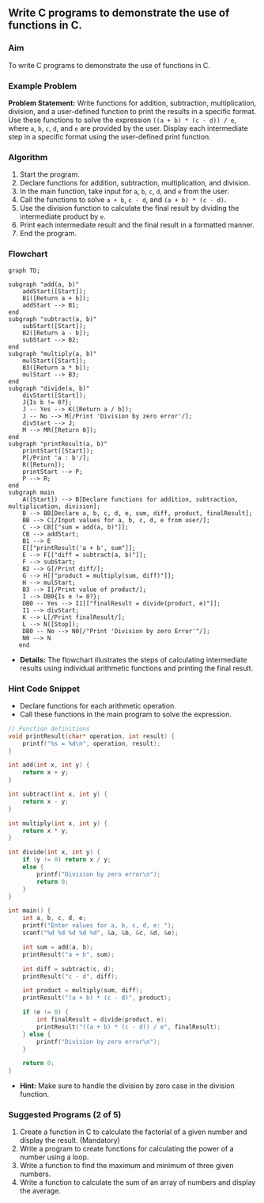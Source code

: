 
## Write C programs to demonstrate the use of functions in C.

### Aim
To write C programs to demonstrate the use of functions in C.

### Example Problem
**Problem Statement:** Write functions for addition, subtraction, multiplication, division, and a user-defined function to print the results in a specific format. Use these functions to solve the expression `((a + b) * (c - d)) / e`, where `a`, `b`, `c`, `d`, and `e` are provided by the user. Display each intermediate step in a specific format using the user-defined print function.

### Algorithm
1. Start the program.
2. Declare functions for addition, subtraction, multiplication, and division.
3. In the main function, take input for `a`, `b`, `c`, `d`, and `e` from the user.
4. Call the functions to solve `a + b`, `c - d`, and `(a + b) * (c - d)`.
5. Use the division function to calculate the final result by dividing the intermediate product by `e`.
6. Print each intermediate result and the final result in a formatted manner.
7. End the program.

### Flowchart
```mermaid
graph TD;

subgraph "add(a, b)" 
	addStart([Start]);
	B1([Return a + b]);
	addStart --> B1;
end
subgraph "subtract(a, b)"
	subStart([Start]);
	B2([Return a - b]);
	subStart --> B2;
end
subgraph "multiply(a, b)"
	mulStart([Start]);
	B3([Return a * b]);
	mulStart --> B3;
end
subgraph "divide(a, b)"
	divStart([Start]);
	J{Is b != 0?};
    J -- Yes --> K([Return a / b]);
    J -- No --> M[/Print 'Division by zero error'/];
    divStart --> J;
    M --> MR([Return 0]);
end
subgraph "printResult(a, b)"
	printStart([Start]);
	P[/Print 'a : b'/];
	R([Return]);
	printStart --> P;
	P --> R;
end
subgraph main
    A([Start]) --> B[Declare functions for addition, subtraction, multiplication, division];
    B --> BB[Declare a, b, c, d, e, sum, diff, product, finalResult];
    BB --> C[/Input values for a, b, c, d, e from user/];
	C --> CB[["sum = add(a, b)"]];
	CB --> addStart;
	B1 --> E 
    E[["printResult('a + b', sum"]];
    E --> F[["diff = subtract(a, b)"]];
    F --> subStart;
    B2 --> G[/Print diff/];
    G --> H[["product = multiply(sum, diff)"]];
    H --> mulStart;
    B3 --> I[/Print value of product/];
    I --> DB0{Is e != 0?};
    DB0 -- Yes --> I1[["finalResult = divide(product, e)"]];
    I1 --> divStart;
    K --> L[/Print finalResult/];
    L --> N([Stop]);
    DB0 -- No --> N0[/"Print 'Division by zero Error'"/];
    N0 --> N
   end
```
- **Details:** The flowchart illustrates the steps of calculating intermediate results using individual arithmetic functions and printing the final result.

### Hint Code Snippet
- Declare functions for each arithmetic operation.
- Call these functions in the main program to solve the expression.

```c
// Function definitions
void printResult(char* operation, int result) {
    printf("%s = %d\n", operation, result);
}

int add(int x, int y) {
    return x + y;
}

int subtract(int x, int y) {
    return x - y;
}

int multiply(int x, int y) {
    return x * y;
}

int divide(int x, int y) {
    if (y != 0) return x / y;
    else {
        printf("Division by zero error\n");
        return 0;
    }
}

int main() {
    int a, b, c, d, e;
    printf("Enter values for a, b, c, d, e: ");
    scanf("%d %d %d %d %d", &a, &b, &c, &d, &e);

    int sum = add(a, b);
    printResult("a + b", sum);

    int diff = subtract(c, d);
    printResult("c - d", diff);

    int product = multiply(sum, diff);
    printResult("(a + b) * (c - d)", product);

    if (e != 0) {
        int finalResult = divide(product, e);
        printResult("((a + b) * (c - d)) / e", finalResult);
    } else {
        printf("Division by zero error\n");
    }

    return 0;
}
```

- **Hint:** Make sure to handle the division by zero case in the division function.

### Suggested Programs (2 of 5)
1. Create a function in C to calculate the factorial of a given number and display the result. (Mandatory)
2. Write a program to create functions for calculating the power of a number using a loop.
3. Write a function to find the maximum and minimum of three given numbers.
5. Write a function to calculate the sum of an array of numbers and display the average.

<!--stackedit_data:
eyJoaXN0b3J5IjpbMTcyOTI0NDU5NiwtMTI5MzcwMjEyMF19
-->